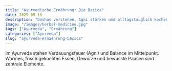 ```yaml
---
title: "Ayurvedische Ernährung: Die Basics"
date: 2025-09-16
description: "Doshas verstehen, Agni stärken und alltagstauglich kochen – so geht’s."
image: "/images/herbal-medicine.jpg"
tags: ["Ayurveda", "Ernährung"]
categories: ["Ayurveda"]
slug: "ayurveda-ernaehrung-basics"
---
```


Im Ayurveda stehen Verdauungsfeuer (Agni) und Balance im Mittelpunkt. Warmes, frisch gekochtes Essen, Gewürze und bewusste Pausen sind zentrale Elemente.

